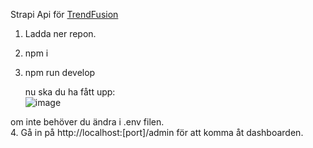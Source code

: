 Strapi Api för [TrendFusion](https://github.com/Nyman556/trendfusion)

1. Ladda ner repon.
2. npm i
3. npm run develop

   nu ska du ha fått upp: <br />
![image](https://github.com/Nyman556/trendfusion-api/assets/61785401/f1701bf0-418f-494b-a401-7a522f9717cc)

om inte behöver du ändra i .env filen.  
4. Gå in på http://localhost:[port]/admin för att komma åt dashboarden.
